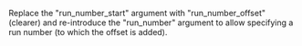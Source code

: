 Replace the "run_number_start" argument with "run_number_offset" (clearer) and re-introduce the "run_number" argument to allow specifying a run number (to which the offset is added).
